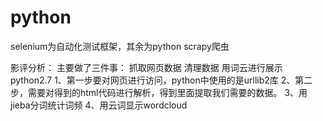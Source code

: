 # python
selenium为自动化测试框架，其余为python scrapy爬虫



影评分析：
主要做了三件事：
    抓取网页数据
    清理数据
    用词云进行展示
python2.7
1、第一步要对网页进行访问，python中使用的是urllib2库
2、第二步，需要对得到的html代码进行解析，得到里面提取我们需要的数据。
3、用jieba分词统计词频
4、用云词显示wordcloud




